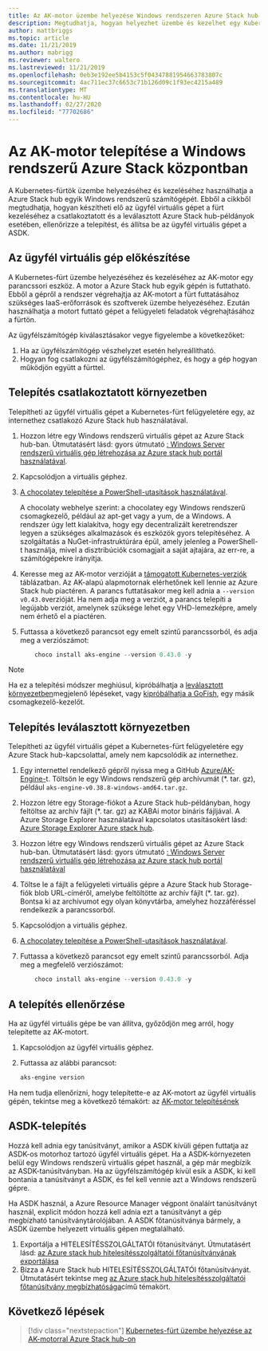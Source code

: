```yaml
---
title: Az AK-motor üzembe helyezése Windows rendszeren Azure Stack hub-ban
description: Megtudhatja, hogyan helyezhet üzembe és kezelhet egy Kubernetes-fürtöt egy Windows rendszerű gépen az Azure Stack hub-ban az AK-motor üzemeltetéséhez.
author: mattbriggs
ms.topic: article
ms.date: 11/21/2019
ms.author: mabrigg
ms.reviewer: waltero
ms.lastreviewed: 11/21/2019
ms.openlocfilehash: 0eb3e192ee5b4153c5f04347881954663783807c
ms.sourcegitcommit: 4ac711ec37c6653c71b126d09c1f93ec4215a489
ms.translationtype: MT
ms.contentlocale: hu-HU
ms.lasthandoff: 02/27/2020
ms.locfileid: "77702686"
---
```

# <a name="install-the-aks-engine-on-windows-in-azure-stack-hub"></a>Az AK-motor telepítése a Windows rendszerű Azure Stack központban

A Kubernetes-fürtök üzembe helyezéséhez és kezeléséhez használhatja a Azure Stack hub egyik Windows rendszerű számítógépét. Ebből a cikkből megtudhatja, hogyan készítheti elő az ügyfél virtuális gépet a fürt kezeléséhez a csatlakoztatott és a leválasztott Azure Stack hub-példányok esetében, ellenőrizze a telepítést, és állítsa be az ügyfél virtuális gépet a ASDK.

## <a name="prepare-the-client-vm"></a>Az ügyfél virtuális gép előkészítése

A Kubernetes-fürt üzembe helyezéséhez és kezeléséhez az AK-motor egy parancssori eszköz. A motor a Azure Stack hub egyik gépén is futtatható. Ebből a gépről a rendszer végrehajtja az AK-motort a fürt futtatásához szükséges IaaS-erőforrások és szoftverek üzembe helyezéséhez. Ezután használhatja a motort futtató gépet a felügyeleti feladatok végrehajtásához a fürtön.

Az ügyfélszámítógép kiválasztásakor vegye figyelembe a következőket:

1. Ha az ügyfélszámítógép vészhelyzet esetén helyreállítható.
3. Hogyan fog csatlakozni az ügyfélszámítógéphez, és hogy a gép hogyan működjön együtt a fürttel.

## <a name="install-in-a-connected-environment"></a>Telepítés csatlakoztatott környezetben

Telepítheti az ügyfél virtuális gépet a Kubernetes-fürt felügyeletére egy, az internethez csatlakozó Azure Stack hub használatával.

1. Hozzon létre egy Windows rendszerű virtuális gépet az Azure Stack hub-ban. Útmutatásért lásd: gyors útmutató [: Windows Server rendszerű virtuális gép létrehozása az Azure stack hub portál használatával](https://docs.microsoft.com/azure-stack/user/azure-stack-quick-windows-portal).
2. Kapcsolódjon a virtuális géphez.
3. [A chocolatey telepítése a PowerShell-utasítások használatával](https://chocolatey.org/install#install-with-powershellexe). 

    A chocolaty webhelye szerint: a chocolatey egy Windows rendszerű csomagkezelő, például az apt-get vagy a yum, de a Windows. A rendszer úgy lett kialakítva, hogy egy decentralizált keretrendszer legyen a szükséges alkalmazások és eszközök gyors telepítéséhez. A szolgáltatás a NuGet-infrastruktúrára épül, amely jelenleg a PowerShell-t használja, mivel a disztribúciók csomagjait a saját ajtajára, az err-re, a számítógépekre irányítja.
4. Keresse meg az AK-motor verzióját a [támogatott Kubernetes-verziók](https://github.com/Azure/aks-engine/blob/master/docs/topics/azure-stack.md#supported-kubernetes-versions) táblázatban. Az AK-alapú alapmotornak elérhetőnek kell lennie az Azure Stack hub piactéren. A parancs futtatásakor meg kell adnia a `--version v0.43.0`verzióját. Ha nem adja meg a verziót, a parancs telepíti a legújabb verziót, amelynek szüksége lehet egy VHD-lemezképre, amely nem érhető el a piactéren.
5. Futtassa a következő parancsot egy emelt szintű parancssorból, és adja meg a verziószámot:

    ```PowerShell  
        choco install aks-engine --version 0.43.0 -y
    ```

> [!Note]  
> Ha ez a telepítési módszer meghiúsul, kipróbálhatja a [leválasztott környezetben](#install-in-a-disconnected-environment)megjelenő lépéseket, vagy [kipróbálhatja a GoFish](azure-stack-kubernetes-aks-engine-troubleshoot.md#try-gofish), egy másik csomagkezelő-kezelőt.

## <a name="install-in-a-disconnected-environment"></a>Telepítés leválasztott környezetben

Telepítheti az ügyfél virtuális gépet a Kubernetes-fürt felügyeletére egy Azure Stack hub-kapcsolattal, amely nem kapcsolódik az internethez.

1.  Egy internettel rendelkező gépről nyissa meg a GitHub [Azure/AK-Engine-](https://github.com/Azure/aks-engine/releases/latest)t. Töltsön le egy Windows rendszerű gép archívumát (*. tar. gz), például `aks-engine-v0.38.8-windows-amd64.tar.gz`.

2.  Hozzon létre egy Storage-fiókot a Azure Stack hub-példányban, hogy feltöltse az archív fájlt (*. tar. gz) az KABAi motor bináris fájljával. A Azure Storage Explorer használatával kapcsolatos utasításokért lásd: [Azure Storage Explorer Azure stack hub](https://docs.microsoft.com/azure-stack/user/azure-stack-storage-connect-se).

3. Hozzon létre egy Windows rendszerű virtuális gépet az Azure Stack hub-ban. Útmutatásért lásd: gyors útmutató [: Windows Server rendszerű virtuális gép létrehozása az Azure stack hub portál használatával](https://docs.microsoft.com/azure-stack/user/azure-stack-quick-windows-portal)

4.  Töltse le a fájlt a felügyeleti virtuális gépre a Azure Stack hub Storage-fiók blob URL-címéről, amelybe feltöltötte az archív fájlt (*. tar. gz). Bontsa ki az archívumot egy olyan könyvtárba, amelyhez hozzáféréssel rendelkezik a parancssorból.

5. Kapcsolódjon a virtuális géphez.

6. [A chocolatey telepítése a PowerShell-utasítások használatával](https://chocolatey.org/install#install-with-powershellexe). 

7.  Futtassa a következő parancsot egy emelt szintű parancssorból. Adja meg a megfelelő verziószámot:

    ```PowerShell  
        choco install aks-engine --version 0.43.0 -y
    ```

## <a name="verify-the-installation"></a>A telepítés ellenőrzése

Ha az ügyfél virtuális gépe be van állítva, győződjön meg arról, hogy telepítette az AK-motort.

1. Kapcsolódjon az ügyfél virtuális géphez.
2. Futtassa az alábbi parancsot:

    ```PowerShell  
    aks-engine version
    ```

Ha nem tudja ellenőrizni, hogy telepítette-e az AK-motort az ügyfél virtuális gépén, tekintse meg a következő témakört: az [AK-motor telepítésének](azure-stack-kubernetes-aks-engine-troubleshoot.md)


## <a name="asdk-installation"></a>ASDK-telepítés

Hozzá kell adnia egy tanúsítványt, amikor a ASDK kívüli gépen futtatja az ASDK-os motorhoz tartozó ügyfél virtuális gépet. Ha a ASDK-környezeten belül egy Windows rendszerű virtuális gépet használ, a gép már megbízik az ASDK-tanúsítványban. Ha az ügyfélszámítógép kívül esik a ASDK, ki kell bontania a tanúsítványt a ASDK, és fel kell vennie azt a Windows rendszerű gépre.

Ha ASDK használ, a Azure Resource Manager végpont önaláírt tanúsítványt használ, explicit módon hozzá kell adnia ezt a tanúsítványt a gép megbízható tanúsítványtárolójában. A ASDK főtanúsítványa bármely, a ASDK üzembe helyezett virtuális gépen megtalálható.

1. Exportálja a HITELESÍTÉSSZOLGÁLTATÓI főtanúsítványt. Útmutatásért lásd: [az Azure stack hub hitelesítésszolgáltatói főtanúsítványának exportálása](https://docs.microsoft.com/azure-stack/user/azure-stack-version-profiles-azurecli2#export-the-azure-stack-hub-ca-root-certificate)
2. Bízza a Azure Stack hub HITELESÍTÉSSZOLGÁLTATÓI főtanúsítványát. Útmutatásért tekintse meg [az Azure stack hub hitelesítésszolgáltatói főtanúsítvány megbízhatósága](https://docs.microsoft.com/azure-stack/user/azure-stack-version-profiles-azurecli2#trust-the-azure-stack-hub-ca-root-certificate)című témakört.

## <a name="next-steps"></a>Következő lépések

> [!div class="nextstepaction"]
> [Kubernetes-fürt üzembe helyezése az AK-motorral Azure Stack hub-on](azure-stack-kubernetes-aks-engine-deploy-cluster.md)
